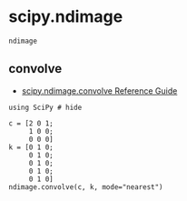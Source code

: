 # scipy.ndimage

```@docs
ndimage
```

## convolve

- [scipy\.ndimage\.convolve Reference Guide](https://docs.scipy.org/doc/scipy/reference/generated/scipy.ndimage.convolve.html#scipy.ndimage.convolve)

```@example
using SciPy # hide

c = [2 0 1;
     1 0 0;
     0 0 0]
k = [0 1 0;
     0 1 0;
     0 1 0;
     0 1 0;
     0 1 0]
ndimage.convolve(c, k, mode="nearest")
```

